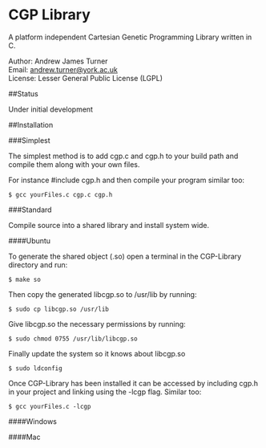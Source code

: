 CGP Library
======

A platform independent Cartesian Genetic Programming Library written in C.

Author: Andrew James Turner  
Email: andrew.turner@york.ac.uk  
License: Lesser General Public License (LGPL)  

##Status

Under initial development

##Installation

###Simplest

The simplest method is to add cgp.c and cgp.h to your build path and compile them along with your own files.

For instance #include cgp.h and then compile your program similar too:

    $ gcc yourFiles.c cgp.c cgp.h

###Standard

Compile source into a shared library and install system wide.

####Ubuntu

To generate the shared object (.so) open a terminal in the CGP-Library directory and run:

    $ make so
    
Then copy the generated libcgp.so to /usr/lib by running:

    $ sudo cp libcgp.so /usr/lib
    
Give libcgp.so the necessary permissions by running:

    $ sudo chmod 0755 /usr/lib/libcgp.so

Finally update the system so it knows about libcgp.so

    $ sudo ldconfig
    
Once CGP-Library has been installed it can be accessed by including cgp.h in your project and linking using the -lcgp flag. Similar too:

    $ gcc yourFiles.c -lcgp

####Windows

####Mac
